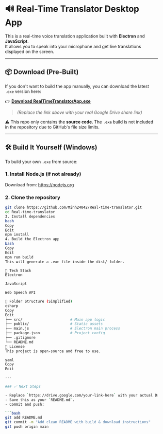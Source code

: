# 🔊 Real-Time Translator Desktop App

This is a real-time voice translation application built with **Electron** and **JavaScript**.  
It allows you to speak into your microphone and get live translations displayed on the screen.

---

## 📦 Download (Pre-Built)

If you don't want to build the app manually, you can download the latest `.exe` version here:

👉 **[Download RealTimeTranslatorApp.exe](https://drive.google.com/file/d/1E8MmGaq2NRaBbmcK48DeoRSGqCcwkPjV/view?usp=sharing)**  
> *(Replace the link above with your real Google Drive share link)*

⚠️ This repo only contains the **source code**. The `.exe` build is not included in the repository due to GitHub's file size limits.

---

## 🛠️ Build It Yourself (Windows)

To build your own `.exe` from source:

### 1. Install Node.js (if not already)
Download from: https://nodejs.org

### 2. Clone the repository
```bash
git clone https://github.com/Minh24042/Real-time-translator.git
cd Real-time-translator
3. Install dependencies
bash
Copy
Edit
npm install
4. Build the Electron app
bash
Copy
Edit
npm run build
This will generate a .exe file inside the dist/ folder.

🧾 Tech Stack
Electron

JavaScript

Web Speech API

📁 Folder Structure (Simplified)
csharp
Copy
Edit
├── src/                      # Main app logic
├── public/                   # Static assets
├── main.js                   # Electron main process
├── package.json              # Project config
├── .gitignore
└── README.md
💬 License
This project is open-source and free to use.

yaml
Copy
Edit

---

### ✅ Next Steps

- Replace `https://drive.google.com/your-link-here` with your actual Drive link to the `.exe` file.
- Save this as your `README.md`.
- Commit and push:

```bash
git add README.md
git commit -m "Add clean README with build & download instructions"
git push origin main
